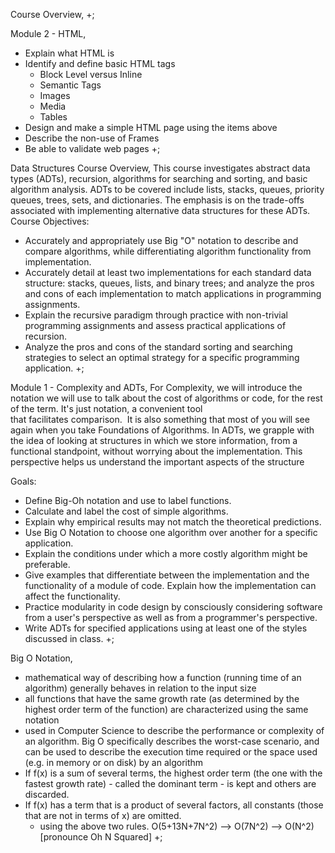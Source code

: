 Course Overview,
  +;

Module 2 - HTML,
  - Explain what HTML is
  - Identify and define basic HTML tags
    - Block Level versus Inline
    - Semantic Tags
    - Images
    - Media
    - Tables
  - Design and make a simple HTML page using the items above
  - Describe the non-use of Frames
  - Be able to validate web pages
  +;

Data Structures Course Overview,
  This course investigates abstract data types (ADTs), recursion, algorithms for searching and sorting, and basic algorithm analysis. ADTs to be covered include lists, stacks, queues, priority queues, trees, sets, and dictionaries. The emphasis is on the trade-offs associated with implementing alternative data structures for these ADTs.
  Course Objectives:
  - Accurately and appropriately use Big "O" notation to describe and compare algorithms, while differentiating algorithm functionality from implementation.
  - Accurately detail at least two implementations for each standard data structure: stacks, queues, lists, and binary trees;
  and analyze the pros and cons of each implementation to match applications in programming assignments.
  - Explain the recursive paradigm through practice with non-trivial programming assignments and assess practical applications of recursion.
  - Analyze the pros and cons of the standard sorting and searching strategies to select an optimal strategy for a specific programming application.
  +;

Module 1 - Complexity and ADTs,
  For Complexity, we will introduce the notation we will use to talk about the cost of algorithms or code, for the rest of the term. It's just notation, a convenient tool that facilitates comparison.  It is also something that most of you will see again when you take Foundations of Algorithms.
  In ADTs, we grapple with the idea of looking at structures in which we store information, from a functional standpoint, without worrying about the implementation. This perspective helps us understand the important aspects of the structure

  Goals:
  - Define Big-Oh notation and use to label functions.
  - Calculate and label the cost of simple algorithms.
  - Explain why empirical results may not match the theoretical predictions.
  - Use Big O Notation to choose one algorithm over another for a specific application.
  - Explain the conditions under which a more costly algorithm might be preferable.
  - Give examples that differentiate between the implementation and the functionality of a module of code. Explain how the implementation can affect the functionality.
  - Practice modularity in code design by consciously considering software from a user's perspective as well as from a programmer's perspective.
  - Write ADTs for specified applications using at least one of the styles discussed in class.
  +;

Big O Notation,
  - mathematical way of describing how a function (running time of an algorithm) generally behaves in relation to the input size
  - all functions that have the same growth rate (as determined by the highest order term of the function) are characterized using the same notation
  - used in Computer Science to describe the performance or complexity of an algorithm. Big O specifically describes the worst-case scenario, and can be used to describe the execution time required or the space used (e.g. in memory or on disk) by an algorithm
  - If f(x) is a sum of several terms, the highest order term (the one with the fastest growth rate) - called the dominant term - is kept and others are discarded.
  - If f(x) has a term that is a product of several factors, all constants (those that are not in terms of x) are omitted.
    - using the above two rules. O(5+13N+7N^2) --> O(7N^2) --> O(N^2) [pronounce Oh N Squared]
  +;
